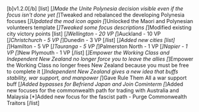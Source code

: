 [b]v1.2.0[/b]
[list]
  [*]Made the Unite Polynesia decision visible even if the focus isn't done yet
  [*]Tweaked and rebalanced the developing Polynesia focuses
  [*]Updated the mod icon again
  [*]Unlocked the Maori and Polynesian volunteers template
  [*]Tweaked some focus descriptions
  [*]Modified existing city victory points
  [list]
    [*]Wellington - 20 VP
    [*]Auckland - 10 VP
    [*]Christchurch - 5 VP
    [*]Dunedin - 3 VP
  [/list]
  [*]Added new cities
  [list]
    [*]Hamilton - 5 VP
    [*]Tauranga - 5 VP
    [*]Palmerston North - 1 VP
    [*]Napier - 1 VP
    [*]New Plymouth - 1 VP
  [/list]
  [*]Empower the Working Class and Independent New Zealand no longer force you to leave the allies
  [*]Empower the Working Class no longer frees New Zealand because you must be free to complete it
  [*]Independent New Zealand gives a new idea that buffs stability, war support, and manpower
  [*]Gave Rule Them All a war support buff
  [*]Added bypasses for Befriend Japan and Join Cominterm
  [*]Added new focuses for the commonwealth path for trading with Australia and Malaysia
  [*]Added new focus for the fascist path - Purge Commonwealth Traitors
[/list]